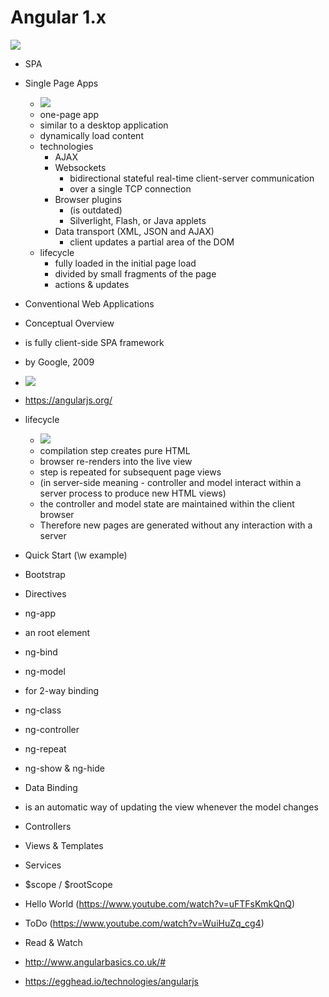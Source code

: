 # Angular 1.x

![](http://new.tinygrab.com/7020c0e8b075dac69e0da439ec6ad3a3f18bcf6a01.png)

- SPA
 - Single Page Apps
   - ![](https://msdn.microsoft.com/dynimg/IC690875.png)
   - one-page app
    - similar to a desktop application
    - dynamically load content
    - technologies
      - AJAX
      - Websockets
        - bidirectional stateful real-time client-server communication
        - over a single TCP connection
      - Browser plugins
        - (is outdated)
        - Silverlight, Flash, or Java applets
      - Data transport (XML, JSON and AJAX)
        - client updates a partial area of the DOM
    - lifecycle
      - fully loaded in the initial page load
      - divided by small fragments of the page
      - actions & updates
 - Conventional Web Applications
- Conceptual Overview
 - is fully client-side SPA framework
 - by Google, 2009
 - ![](http://new.tinygrab.com/7020c0e8b009c1ab1600bcf42ef07b1ed32f40fb0e.png)
 - https://angularjs.org/
 - lifecycle
   - ![](http://singlepageappbook.com/assets/overview.png)
    - compilation step creates pure HTML
    - browser re-renders into the live view
    - step is repeated for subsequent page views
    - (in server-side meaning - controller and model interact within a server process to produce new HTML views)
    - the controller and model state are maintained within the client browser
    - Therefore new pages are generated without any interaction with a server
- Quick Start (\w example)
- Bootstrap
- Directives
 - ng-app
  - an root element
 - ng-bind
 - ng-model
  - for 2-way binding
 - ng-class
 - ng-controller
 - ng-repeat
 - ng-show & ng-hide
- Data Binding
 - is an automatic way of updating the view whenever the model changes
- Controllers
- Views & Templates
- Services
- $scope / $rootScope

- Hello World (https://www.youtube.com/watch?v=uFTFsKmkQnQ)
- ToDo (https://www.youtube.com/watch?v=WuiHuZq_cg4)

- Read & Watch
 - http://www.angularbasics.co.uk/#
 - https://egghead.io/technologies/angularjs
